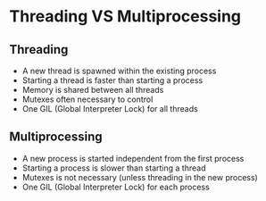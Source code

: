 # Threading VS Multiprocessing

## Threading
- A new thread is spawned within the existing process
- Starting a thread is faster than starting a process
- Memory is shared between all threads
- Mutexes often necessary to control
- One GIL (Global Interpreter Lock) for all threads

## Multiprocessing
- A new process is started independent from the first process
- Starting a process is slower than starting a thread
- Mutexes is not necessary (unless threading in the new process)
- One GIL (Global Interpreter Lock) for each process
